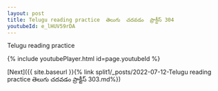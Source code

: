 ```yaml
---
layout: post
title: Telugu reading practice  తెలుగు  చదవడం  ప్రాక్టీస్ 304
youtubeId: e_lHUV59rDA
---
```

 
 
Telugu reading practice
 
 
 
 
 


{% include youtubePlayer.html id=page.youtubeId %}
 
[Next]({{ site.baseurl }}{% link  split1/_posts/2022-07-12-Telugu reading practice  తెలుగు  చదవడం  ప్రాక్టీస్ 303.md%})
 
